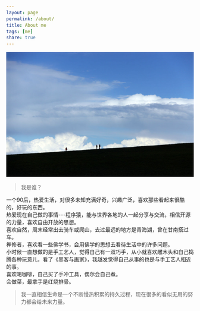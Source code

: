 ```yaml
---
layout: page
permalink: /about/
title: About me
tags: [me]
share: true
---
```


![图片](/images/about.jpg)

>我是谁？

一个90后，热爱生活，对很多未知充满好奇，兴趣广泛，喜欢那些看起来很酷的，好玩的东西。     
热爱现在自己做的事情---程序猿，能与世界各地的人一起分享与交流，相信开源的力量，喜欢自由开放的思想。    
喜欢自然，周末经常出去骑车或爬山，去过最远的地方是青海湖，曾在甘南搭过车。   
禅修者，喜欢看一些佛学书，会用佛学的思想去看待生活中的许多问题。   
小时候一直想做的是手工艺人，觉得自己有一双巧手，从小就喜欢雕木头和自己捣腾各种玩意儿，看了《黑客与画家》，我越发觉得自己从事的也是与手工艺人相近的事。   
喜欢喝咖啡，自己买了手冲工具，偶尔会自己煮。    
会做菜，最拿手是红烧排骨。   


>我一直相信生命是一个不断慢热积累的持久过程，现在很多的看似无用的努力都会给未来力量。

